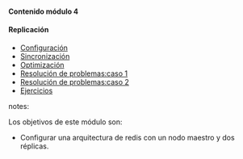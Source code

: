 #### Contenido módulo 4

#### Replicación

* [Configuración](/#configuration)
* [Sincronización](/#syncronization)
* [Optimización](/#optimization)
* [Resolución de problemas:caso 1](/#troubleshooting1)
* [Resolución de problemas:caso 2](/#troubleshooting2)
* [Ejercicios](/#exercises)

notes:

Los objetivos de este módulo son:

* Configurar una arquitectura de redis con un nodo maestro y dos réplicas.